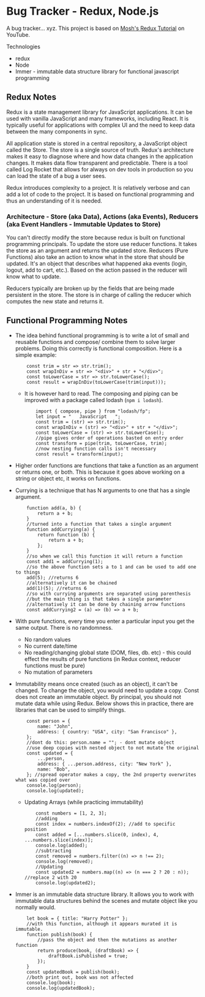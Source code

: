 # Bug Tracker - Redux, Node.js

A bug tracker... xyz. This project is based on [Mosh's Redux Tutorial](https://www.youtube.com/watch?v=poQXNp9ItL4) on YouTube.

Technologies

-   redux
-   Node
-   Immer - immutable data structure library for functional javascript programming

## Redux Notes

Redux is a state management library for JavaScript applications. It can be used with vanilla JavaScript and many frameworks, including React. It is typically useful for applications with complex UI and the need to keep data between the many components in sync.

All application state is stored in a central repository, a JavaScript object called the Store. The store is a single source of truth. Redux's architecture makes it easy to diagnose where and how data changes in the application changes. It makes data flow transparent and predictable. There is a tool called Log Rocket that allows for always on dev tools in production so you can load the state of a bug a user sees.

Redux introduces complexity to a project. It is relatively verbose and can add a lot of code to the project. It is based on functional programming and thus an understanding of it is needed.

### Architecture - Store (aka Data), Actions (aka Events), Reducers (aka Event Handlers - Immutable Updates to Store)

You can't directly modify the store because redux is built on functional programming principals. To update the store use reducer functions. It takes the store as an argument and returns the updated store. Reducers (Pure Functions) also take an action to know what in the store that should be updated. It's an object that describes what happened aka events (login, logout, add to cart, etc.). Based on the action passed in the reducer will know what to update.

Reducers typically are broken up by the fields that are being made persistent in the store. The store is in charge of calling the reducer which computes the new state and returns it.

## Functional Programming Notes

-   The idea behind functional programming is to write a lot of small and reusable functions and compose/ combine them to solve larger problems. Doing this correctly is functional composition. Here is a simple example:
    ```
        const trim = str => str.trim();
        const wrapInDiv = str => "<div>" + str + "</div>";
        const toLowerCase = str => str.toLowerCase();
        const result = wrapInDiv(toLowerCase(trim(input)));
    ```
    -   It is however hard to read. The composing and piping can be improved with a package called lodash (`npm i lodash`).
        ```
            import { compose, pipe } from "lodash/fp";
            let input = "   JavaScript   ";
            const trim = (str) => str.trim();
            const wrapInDiv = (str) => "<div>" + str + "</div>";
            const toLowerCase = (str) => str.toLowerCase();
            //pipe gives order of operations basted on entry order
            const transform = pipe(trim, toLowerCase, trim);
            //now nesting function calls isn't necessary
            const result = transform(input);
        ```
-   Higher order functions are functions that take a function as an argument or returns one, or both. This is because it goes above working on a string or object etc, it works on functions.
-   Currying is a technique that has N arguments to one that has a single argument.
    ```
        function add(a, b) {
            return a + b;
        }
        //turned into a function that takes a single argument
        function addCurrying(a) {
            return function (b) {
                return a + b;
            };
        }
        //so when we call this function it will return a function
        const add1 = addCurrying(1);
        //so the above function sets a to 1 and can be used to add one to things
        add(5); //returns 6
        //alternatively it can be chained
        add(1)(5); //returns 6
        //so with currying arguments are separated using parenthesis
        //but the main thing is that takes a single parameter
        //alternatively it can be done by chaining arrow functions
        const addCurrying2 = (a) => (b) => a + b;
    ```
-   With pure functions, every time you enter a particular input you get the same output. There is no randomness.
    -   No random values
    -   No current date/time
    -   No reading/changing global state (DOM, files, db. etc) - this could effect the results of pure functions (in Redux context, reducer functions must be pure)
    -   No mutation of parameters
-   Immutability means once created (such as an object), it can't be changed. To change the object, you would need to update a copy. Const does not create an immutable object. By principal, you should not mutate data while using Redux. Below shows this in practice, there are libraries that can be used to simplify things.

    ```
        const person = {
            name: "John",
            address: { country: "USA", city: "San Francisco" },
        };
        //dont do this: person.name = ""; - dont mutate object
        //use deep copies with nested object to not mutate the original
        const updated = {
            ...person,
            address: { ...person.address, city: "New York" },
            name: "Bob",
        }; //spread operator makes a copy, the 2nd property overwrites what was copied over
        console.log(person);
        console.log(updated);
    ```

    -   Updating Arrays (while practicing immutability)

        ```
            const numbers = [1, 2, 3];
            //adding
            const index = numbers.indexOf(2); //add to specific position
            const added = [...numbers.slice(0, index), 4, ...numbers.slice(index)];
            console.log(added);
            //subtracting
            const removed = numbers.filter((n) => n !== 2);
            console.log(removed);
            //Updating
            const updated2 = numbers.map((n) => (n === 2 ? 20 : n)); //replace 2 with 20
            console.log(updated2);
        ```

-   Immer is an immutable data structure library. It allows you to work with immutable data structures behind the scenes and mutate object like you normally would.
    ```
        let book = { title: "Harry Potter" };
        //with this function, although it appears murated it is immutable.
        function publish(book) {
            //pass the object and then the mutations as another function
            return produce(book, (draftBook) => {
                draftBook.isPublished = true;
            });
        }
        const updatedBook = publish(book);
        //both print out, book was not affected
        console.log(book);
        console.log(updatedBook);
    ```
